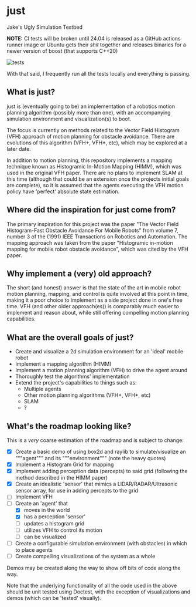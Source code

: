 # just
Jake's Ugly Simulation Testbed

**NOTE:** CI tests will be broken until 24.04 is released as a GitHub actions runner image or Ubuntu gets their _shit_ together and releases binaries for a newer version of boost (that supports C++20)

![tests](https://github.com/sarcasticnature/just/actions/workflows/tests.yml/badge.svg)

With that said, I frequently run all the tests locally and everything is passing.

## What is just?
just is (eventually going to be) an implementation of a robotics motion planning algorithm (possibly more than one), with an accompanying simulation environment and visualization(s) to boot.

The focus is currently on methods related to the Vector Field Histogram (VFH) approach of motion planning for obstacle avoidance.
There are evolutions of this algorithm (VFH+, VFH\*, etc), which may be explored at a later date.

In addition to motion planning, this repository implements a mapping technique known as Histogramic In-Motion Mapping (HIMM), which was used in the original VFH paper.
There are no plans to implement SLAM at this time (although that could be an extension once the projects initial goals are complete), so it is assumed that the agents executing the VFH motion policy have 'perfect' absolute state estimation.

## Where did the inspiration for just come from?
The primary inspiration for this project was the paper "The Vector Field Histogram-Fast Obstacle Avoidance For Mobile Robots" from volume 7, number 3 of the (1991) IEEE Transactions on Robotics and Automation.
The mapping approach was taken from the paper "Histogramic in-motion mapping for mobile robot obstacle avoidance", which was cited by the VFH paper.

## Why implement a (very) old approach?
The short (and honest) answer is that the state of the art in mobile robot motion planning, mapping, and control is quite involved at this point in time, making it a poor choice to implement as a side project done in one's free time.
VFH (and other older approach(es)) is comparably much easier to implement and reason about, while still offering compelling motion planning capabilities.

## What are the overall goals of just?
- Create and visualize a 2d simulation environment for an 'ideal' mobile robot
- Implement a mapping algorithm (HIMM)
- Implement a motion planning algorithm (VFH) to drive the agent around
- Thoroughly test the algorithms' implementation
- Extend the project's capabilities to things such as:
    * Multiple agents
    * Other motion planning algorithms (VFH+, VFH\*, etc)
    * SLAM
    * ?

## What's the roadmap looking like?
This is a _very_ coarse estimation of the roadmap and is subject to change:

* [x] Create a basic demo of using box2d and raylib to simulate/visualize an """agent""" and its """environment""" (note the heavy quotes)
* [x] Implement a Histogram Grid for mapping
* [x] Implement adding perception data (percepts) to said grid (following the method described in the HIMM paper)
* [x] Create an idealistic 'sensor' that mimics a LIDAR/RADAR/Ultrasonic sensor array, for use in adding percepts to the grid
* [ ] Implement VFH
* [ ] Create an 'agent' that
    * [x] moves in the world
    * [x] has a perception 'sensor'
    * [ ] updates a histogram grid
    * [ ] utilizes VFH to control its motion
    * [ ] can be visualized
* [ ] Create a configurable simulation environment (with obstacles) in which to place agents
* [ ] Create compelling visualizations of the system as a whole

Demos may be created along the way to show off bits of code along the way.

Note that the underlying functionality of all the code used in the above should be unit tested using Doctest, with the exception of visualizations and demos (which can be 'tested' visually).
